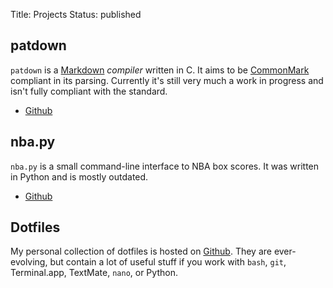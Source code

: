 Title: Projects
Status: published

## patdown

`patdown` is a [Markdown][md] *compiler* written in C. It aims to be [CommonMark][cm] compliant in its parsing. Currently it's still very much a work in progress and isn't fully compliant with the standard.

- [Github][patdown]

## nba.py

`nba.py` is a small command-line interface to NBA box scores. It was written in Python and is mostly outdated.

- [Github][nbapy]

## Dotfiles

My personal collection of dotfiles is hosted on [Github][dotfiles]. They are ever-evolving, but contain a lot of useful stuff if you work with `bash`, `git`, Terminal.app, TextMate, `nano`, or Python.


[md]: http://daringfireball.net/projects/markdown/
[cm]: http://commonmark.org
[patdown]: https://github.com/patrickrgaffney/patdown
[nbapy]: https://github.com/patrickrgaffney/NBA-CLI
[dotfiles]: https://github.com/patrickrgaffney/dotfiles